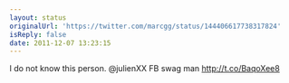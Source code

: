 ```yaml
---
layout: status
originalUrl: 'https://twitter.com/marcgg/status/144406617738317824'
isReply: false
date: 2011-12-07 13:23:15
---
```


I do not know this person. @julienXX FB swag man http://t.co/BaqoXee8
